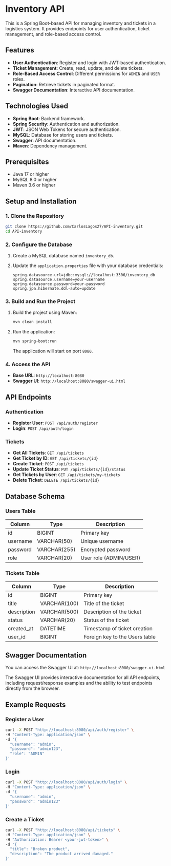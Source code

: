 # Inventory API

This is a Spring Boot-based API for managing inventory and tickets in a logistics system. It provides endpoints for user authentication, ticket management, and role-based access control.

## Features

- **User Authentication**: Register and login with JWT-based authentication.
- **Ticket Management**: Create, read, update, and delete tickets.
- **Role-Based Access Control**: Different permissions for `ADMIN` and `USER` roles.
- **Pagination**: Retrieve tickets in paginated format.
- **Swagger Documentation**: Interactive API documentation.

## Technologies Used

- **Spring Boot**: Backend framework.
- **Spring Security**: Authentication and authorization.
- **JWT**: JSON Web Tokens for secure authentication.
- **MySQL**: Database for storing users and tickets.
- **Swagger**: API documentation.
- **Maven**: Dependency management.

## Prerequisites

- Java 17 or higher
- MySQL 8.0 or higher
- Maven 3.6 or higher

## Setup and Installation

### 1. Clone the Repository

```bash
git clone https://github.com/CarlosLagos27/API-inventory.git
cd API-inventory
```

### 2. Configure the Database

1. Create a MySQL database named `inventory_db`.
2. Update the `application.properties` file with your database credentials:

   ```properties
   spring.datasource.url=jdbc:mysql://localhost:3306/inventory_db
   spring.datasource.username=your-username
   spring.datasource.password=your-password
   spring.jpa.hibernate.ddl-auto=update
   ```

### 3. Build and Run the Project

1. Build the project using Maven:

   ```bash
   mvn clean install
   ```

2. Run the application:

   ```bash
   mvn spring-boot:run
   ```

   The application will start on port `8080`.

### 4. Access the API

- **Base URL**: `http://localhost:8080`
- **Swagger UI**: `http://localhost:8080/swagger-ui.html`

## API Endpoints

### Authentication

- **Register User**: `POST /api/auth/register`
- **Login**: `POST /api/auth/login`

### Tickets

- **Get All Tickets**: `GET /api/tickets`
- **Get Ticket by ID**: `GET /api/tickets/{id}`
- **Create Ticket**: `POST /api/tickets`
- **Update Ticket Status**: `PUT /api/tickets/{id}/status`
- **Get Tickets by User**: `GET /api/tickets/my-tickets`
- **Delete Ticket**: `DELETE /api/tickets/{id}`

## Database Schema

### Users Table

| Column    | Type        | Description           |
|-----------|-------------|-----------------------|
| id        | BIGINT      | Primary key           |
| username  | VARCHAR(50) | Unique username       |
| password  | VARCHAR(255)| Encrypted password    |
| role      | VARCHAR(20) | User role (ADMIN/USER)|

### Tickets Table

| Column        | Type            | Description                     |
|---------------|-----------------|---------------------------------|
| id            | BIGINT          | Primary key                     |
| title         | VARCHAR(100)    | Title of the ticket             |
| description   | VARCHAR(500)    | Description of the ticket       |
| status        | VARCHAR(20)     | Status of the ticket            |
| created_at    | DATETIME        | Timestamp of ticket creation    |
| user_id       | BIGINT          | Foreign key to the Users table  |

## Swagger Documentation

You can access the Swagger UI at: `http://localhost:8080/swagger-ui.html`

The Swagger UI provides interactive documentation for all API endpoints, including request/response examples and the ability to test endpoints directly from the browser.

## Example Requests

### Register a User

```bash
curl -X POST "http://localhost:8080/api/auth/register" \
-H "Content-Type: application/json" \
-d '{
  "username": "admin",
  "password": "admin123",
  "role": "ADMIN"
}'
```

### Login

```bash
curl -X POST "http://localhost:8080/api/auth/login" \
-H "Content-Type: application/json" \
-d '{
  "username": "admin",
  "password": "admin123"
}'
```

### Create a Ticket

```bash
curl -X POST "http://localhost:8080/api/tickets" \
-H "Content-Type: application/json" \
-H "Authorization: Bearer <your-jwt-token>" \
-d '{
  "title": "Broken product",
  "description": "The product arrived damaged."
}'
```


